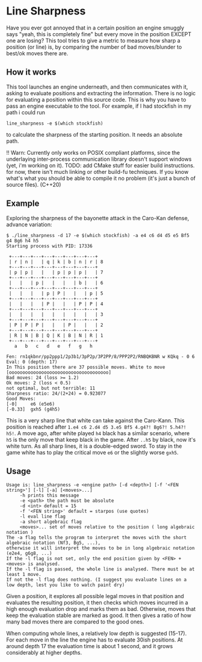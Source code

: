 # Line Sharpness
Have you ever got annoyed that in a certain position an engine smuggly says "yeah, this is completely fine" but every move in the position EXCEPT one are losing?
This tool tries to give a metric to measure how sharp a position (or line) is, by comparing the number of bad moves/blunder to best/ok moves there are.

## How it works
This tool launches an engine underneath, and then communicates with it, asking to evaluate positions and extracting the information.
There is no logic for evaluating a position within this source code.
This is why you have to pass an engine executable to the tool. For example, if I had stockfish in my path i could run
```
line_sharpness -e $(which stockfish)
```
to calculate the sharpness of the starting position. It needs an absolute path.

!! Warn: Currently only works on POSIX compliant platforms, since the underlaying inter-process communication library doesn't support windows (yet, i'm working on it).
TODO: add CMake stuff for easier build instructions.
for now, there isn't much linking or other build-fu techniques.
If you know what's what you should be able to compile it no problem (it's just a bunch of source files). (C++20)

## Example
Exploring the sharpness of the bayonette attack in the Caro-Kan defense, advance variation:
```
$ ./line_sharpness -d 17 -e $(which stockfish) -a e4 c6 d4 d5 e5 Bf5 g4 Bg6 h4 h5
Starting process with PID: 17336

 +---+---+---+---+---+---+---+---+
 | r | n |   | q | k | b | n | r | 8
 +---+---+---+---+---+---+---+---+
 | p | p |   |   | p | p | p |   | 7
 +---+---+---+---+---+---+---+---+
 |   |   | p |   |   |   | b |   | 6
 +---+---+---+---+---+---+---+---+
 |   |   |   | p | P |   |   | p | 5
 +---+---+---+---+---+---+---+---+
 |   |   |   | P |   |   | P | P | 4
 +---+---+---+---+---+---+---+---+
 |   |   |   |   |   |   |   |   | 3
 +---+---+---+---+---+---+---+---+
 | P | P | P |   |   | P |   |   | 2
 +---+---+---+---+---+---+---+---+
 | R | N | B | Q | K | B | N | R | 1
 +---+---+---+---+---+---+---+---+
   a   b   c   d   e   f   g   h

Fen: rn1qkbnr/pp2ppp1/2p3b1/3pP2p/3P2PP/8/PPP2P2/RNBQKBNR w KQkq - 0 6
Eval: 0 (depth: 17)
In This position there are 37 possible moves. White to move
[ooooooooooooooooooooooooooooooooooooo]       
Bad moves: 24 (loss >= 1.2)
Ok moves: 2 (loss < 0.5)
not optimal, but not terrible: 11
Sharpness ratio: 24/(2+24) = 0.923077
Good Moves: 
[-0]	 e6 (e5e6)
[-0.33]	 gxh5 (g4h5)
```
This is a very sharp line that white can take against the Caro-Kann. This position is reached after 
`1.e4 c6 2.d4 d5 3.e5 Bf5 4.g4?! Bg6?! 5.h4?! h5!`.
A move ago, after white played `h4` black has a similar scenario, where `h5` is the only move that keep black in the game.
After `..h5` by black, now it's white turn. As all sharp lines, it is a double-edged sword.
To stay in the game white has to play the critical move `e6` or the slightly worse `gxh5`.

## Usage
```
Usage is: line_sharpness -e <engine path> [-d <depth>] [-f '<FEN string>'] [-l] [-a] [<moves>...] 
	 -h prints this message
	 -e <path> the path must be absolute
	 -d <int> default = 15
	 -f '<FEN string>' default = starpos (use quotes)
	 -l eval line flag
	 -a short algebraic flag
	 <moves>... set of moves relative to the position ( long algebraic notation )
The -a flag tells the program to interpret the moves with the short algebraic notation (Nf3, Bg5, ...),
otherwise it will interpret the moves to be in long algebraic notation (e2e4, g6g8, ...)
If the -l flag is not set, only the end position given by <FEN> + <moves> is analysed.
If the -l flag is passed, the whole line is analysed. There must be at least 1 move.
If not the -l flag does nothing. (I suggest you evaluate lines on a low depth, lest you like to watch paint dry)
```

Given a position, it explores all possible legal moves in that position and evaluates the resulting position, 
it then checks which moves incurred in a high enough evaluation drop and marks them as bad.
Otherwise, moves that keep the evaluation stable are marked as good.
It then gives a ratio of how many bad moves there are compared to the good ones.

When computing whole lines, a relatively low depth is suggested (15-17). For each move in the line the engine has to evaluate 30ish positions.
At around depth 17 the evaluation time is about 1 second, and it grows considerably at higher depths.



